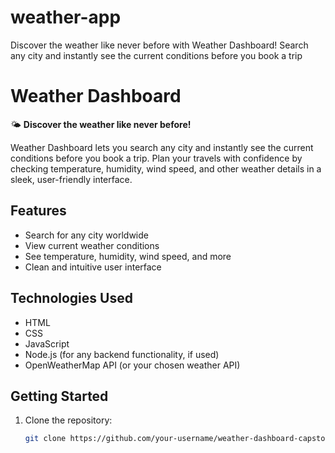 # weather-app
Discover the weather like never before with Weather Dashboard!  Search any city and instantly see the current conditions before you book a trip
# Weather Dashboard

🌤️ **Discover the weather like never before!**  

Weather Dashboard lets you search any city and instantly see the current conditions before you book a trip. Plan your travels with confidence by checking temperature, humidity, wind speed, and other weather details in a sleek, user-friendly interface.

## Features

- Search for any city worldwide  
- View current weather conditions  
- See temperature, humidity, wind speed, and more  
- Clean and intuitive user interface  

## Technologies Used

- HTML  
- CSS  
- JavaScript  
- Node.js (for any backend functionality, if used)  
- OpenWeatherMap API (or your chosen weather API)  

## Getting Started

1. Clone the repository:  
   ```bash
   git clone https://github.com/your-username/weather-dashboard-capstone.git
